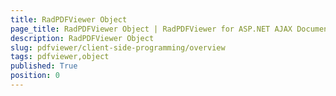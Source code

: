 ```yaml
---
title: RadPDFViewer Object
page_title: RadPDFViewer Object | RadPDFViewer for ASP.NET AJAX Documentation
description: RadPDFViewer Object
slug: pdfviewer/client-side-programming/overview
tags: pdfviewer,object
published: True
position: 0
---
```



